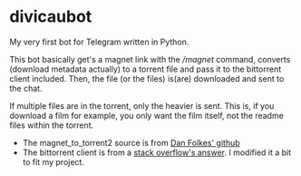 # divicaubot
My very first bot for Telegram written in Python.

This bot basically get's a magnet link with the _/magnet_ command, converts (download metadata actually) to a torrent file and pass it to the bittorrent client included. Then, the file (or the files) is(are) downloaded and sent to the chat. 

If multiple files are in the torrent, only the heavier is sent. This is, if you download a film for example, you only want the film itself, not the readme files within the torrent.
* The magnet_to_torrent2 source is from [Dan Folkes' github](https://github.com/danfolkes/Magnet2Torrent)
* The bittorrent client is from a [stack overflow's answer](https://stackoverflow.com/a/5494823/5620997). I modified it a bit to fit my project.
